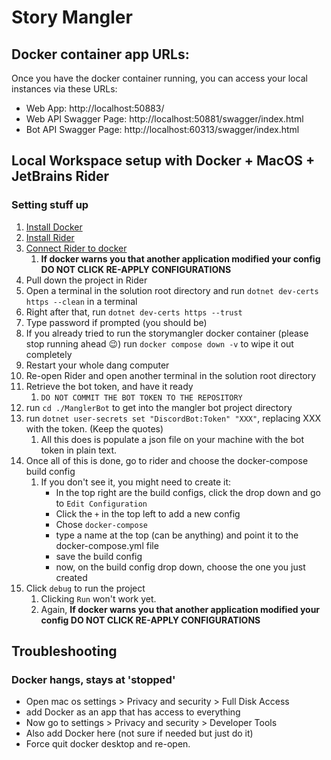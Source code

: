 ﻿# Story Mangler

## Docker container app URLs:

Once you have the docker container running, you can access your local instances via these URLs:

* Web App: http://localhost:50883/
* Web API Swagger Page: http://localhost:50881/swagger/index.html
* Bot API Swagger Page: http://localhost:60313/swagger/index.html

## Local Workspace setup with Docker + MacOS + JetBrains Rider

### Setting stuff up

1. [Install Docker](https://www.docker.com/)
2. [Install Rider](https://www.jetbrains.com/rider/)
3. [Connect Rider to docker](https://www.jetbrains.com/help/rider/docker.html)
   1. **If docker warns you that another application modified your config DO NOT CLICK RE-APPLY CONFIGURATIONS**
4. Pull down the project in Rider
5. Open a terminal in the solution root directory and run `dotnet dev-certs https --clean` in a terminal
6. Right after that, run `dotnet dev-certs https --trust`
7. Type password if prompted (you should be)
8. If you already tried to run the storymangler docker container (please stop running ahead 😉) run `docker compose down -v` to wipe it out completely
9. Restart your whole dang computer
10. Re-open Rider and open another terminal in the solution root directory
11. Retrieve the bot token, and have it ready
     1. `DO NOT COMMIT THE BOT TOKEN TO THE REPOSITORY`
12. run `cd ./ManglerBot` to get into the mangler bot project directory
13. run `dotnet user-secrets set "DiscordBot:Token" "XXX"`, replacing XXX with the token.  (Keep the quotes)
     1. All this does is populate a json file on your machine with the bot token in plain text.
14. Once all of this is done, go to rider and choose the docker-compose build config
     1. If you don't see it, you might need to create it:
         * In the top right are the build configs, click the drop down and go to `Edit Configuration`
         * Click the `+` in the top left to add a new config
         * Chose `docker-compose`
         * type a name at the top (can be anything) and point it to the docker-compose.yml file
         * save the build config
         * now, on the build config drop down, choose the one you just created
15. Click `debug` to run the project
    1. Clicking `Run` won't work yet.
    2. Again, **If docker warns you that another application modified your config DO NOT CLICK RE-APPLY CONFIGURATIONS**

## Troubleshooting

### Docker hangs, stays at 'stopped'

* Open mac os settings > Privacy and security > Full Disk Access
* add Docker as an app that has access to everything
* Now go to settings > Privacy and security > Developer Tools
* Also add Docker here (not sure if needed but just do it)
* Force quit docker desktop and re-open.